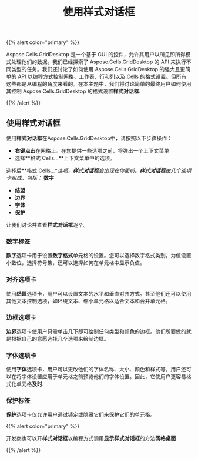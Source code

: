 ﻿---
title: 使用样式对话框
type: docs
weight: 70
url: /zh/net/using-style-dialog/
---
{{% alert color="primary" %}} 

Aspose.Cells.GridDesktop 是一个基于 GUI 的控件，允许其用户以所见即所得模式处理他们的数据。我们已经探索了 Aspose.Cells.GridDesktop 的 API 来执行不同类型的任务。我们还讨论了如何使用 Aspose.Cells.GridDesktop 的强大且更简单的 API 以编程方式控制网格、工作表、行和列以及 Cells 的格式设置。但所有这些都是从编程的角度来看的。在本主题中，我们将讨论简单的最终用户如何使用其控制 Aspose.Cells.GridDesktop 的格式设置**样式对话框**.

{{% /alert %}} 
## **使用样式对话框**
使用**样式对话框**在Aspose.Cells.GridDesktop中，请按照以下步骤操作：

- **右键点击**在网格上。在您提供一些选项之前，将弹出一个上下文菜单
- 选择**格式 Cells...**上下文菜单中的选项。

选择后**格式 Cells...**选项，**样式对话框**会出现在你面前。**样式对话框**由几个选项卡组成，包括：* **数字**

- **结盟**
- **边界**
- **字体**
- **保护**

让我们讨论并查看**样式对话框**逐个。
### **数字标签**
**数字**选项卡用于设置**数字格式**单元格的设置。您可以选择数字格式类别，为值设置小数位，选择符号集，还可以选择如何在单元格中显示负值。
### **对齐选项卡**
使用**结盟**选项卡，用户可以设置文本的水平和垂直对齐方式。甚至他们还可以使用其他文本控制选项，如环绕文本、缩小单元格以适合文本和合并单元格。
### **边框选项卡**
**边界**选项卡使用户只需单击几下即可绘制任何类型和颜色的边框。他们所要做的就是根据自己的意愿选择几个选项来绘制边框。
### **字体选项卡**
使用**字体**选项卡，用户可以更改他们的字体名称、大小、颜色和样式等。用户还可以在将字体设置应用于单元格之前预览他们的字体设置。因此，它使用户更容易格式化单元格**及时**.
### **保护标签**
**保护**选项卡仅允许用户通过锁定或隐藏它们来保护它们的单元格。

{{% alert color="primary" %}} 

开发商也可以开**样式对话框**以编程方式调用**显示样式对话框**的方法**网格桌面**

{{% /alert %}}
